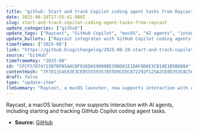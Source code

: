 ```yaml
---
title: "github: Start and track Copilot coding agent tasks from Raycast"
date: 2025-08-28T17:55:41.000Z
slug: start-and-track-copilot-coding-agent-tasks-from-raycast
update_categories: ["github"]
update_tags: ["Raycast", "GitHub Copilot", "macOS", "AI agents", "integration"]
update_bullets: ["Raycast integrates with GitHub Copilot coding agents.", "Users can start and monitor Copilot tasks directly from Raycast.", "This feature leverages Raycast's extension capabilities to interact with AI agents."]
timeframes: ["2025-08"]
link: "https://github.blog/changelog/2025-08-28-start-and-track-copilot-coding-agent-tasks-from-raycast"
source: "GitHub"
timeframeKey: "2025-08"
id: "CFCF57D74723B7BFB5AACBF836DA59000BE39DD81E1DAF8D6E3CB10E1B5B6B84"
contentHash: "7F7D1154E83E3CE855559357EE5D9CEDC872292F125A2CE8D353CAC5C83BE604"
draft: false
type: "update-item"
llmSummary: "Raycast, a macOS launcher, now supports interaction with AI agents, including starting and tracking GitHub Copilot coding agent tasks."
---
```


Raycast, a macOS launcher, now supports interaction with AI agents, including starting and tracking GitHub Copilot coding agent tasks.

- **Source:** [GitHub](https://github.blog/changelog/2025-08-28-start-and-track-copilot-coding-agent-tasks-from-raycast)
